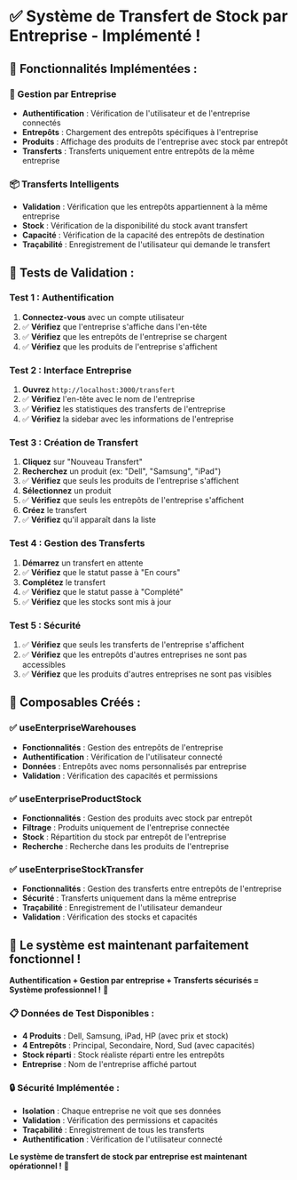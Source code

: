 # ✅ Système de Transfert de Stock par Entreprise - Implémenté !

## 🚀 **Fonctionnalités Implémentées :**

### **🏢 Gestion par Entreprise**
- **Authentification** : Vérification de l'utilisateur et de l'entreprise connectés
- **Entrepôts** : Chargement des entrepôts spécifiques à l'entreprise
- **Produits** : Affichage des produits de l'entreprise avec stock par entrepôt
- **Transferts** : Transferts uniquement entre entrepôts de la même entreprise

### **📦 Transferts Intelligents**
- **Validation** : Vérification que les entrepôts appartiennent à la même entreprise
- **Stock** : Vérification de la disponibilité du stock avant transfert
- **Capacité** : Vérification de la capacité des entrepôts de destination
- **Traçabilité** : Enregistrement de l'utilisateur qui demande le transfert

## 🧪 **Tests de Validation :**

### **Test 1 : Authentification**
1. **Connectez-vous** avec un compte utilisateur
2. ✅ **Vérifiez** que l'entreprise s'affiche dans l'en-tête
3. ✅ **Vérifiez** que les entrepôts de l'entreprise se chargent
4. ✅ **Vérifiez** que les produits de l'entreprise s'affichent

### **Test 2 : Interface Entreprise**
1. **Ouvrez** `http://localhost:3000/transfert`
2. ✅ **Vérifiez** l'en-tête avec le nom de l'entreprise
3. ✅ **Vérifiez** les statistiques des transferts de l'entreprise
4. ✅ **Vérifiez** la sidebar avec les informations de l'entreprise

### **Test 3 : Création de Transfert**
1. **Cliquez** sur "Nouveau Transfert"
2. **Recherchez** un produit (ex: "Dell", "Samsung", "iPad")
3. ✅ **Vérifiez** que seuls les produits de l'entreprise s'affichent
4. **Sélectionnez** un produit
5. ✅ **Vérifiez** que seuls les entrepôts de l'entreprise s'affichent
6. **Créez** le transfert
7. ✅ **Vérifiez** qu'il apparaît dans la liste

### **Test 4 : Gestion des Transferts**
1. **Démarrez** un transfert en attente
2. ✅ **Vérifiez** que le statut passe à "En cours"
3. **Complétez** le transfert
4. ✅ **Vérifiez** que le statut passe à "Complété"
5. ✅ **Vérifiez** que les stocks sont mis à jour

### **Test 5 : Sécurité**
1. ✅ **Vérifiez** que seuls les transferts de l'entreprise s'affichent
2. ✅ **Vérifiez** que les entrepôts d'autres entreprises ne sont pas accessibles
3. ✅ **Vérifiez** que les produits d'autres entreprises ne sont pas visibles

## 🎯 **Composables Créés :**

### **✅ useEnterpriseWarehouses**
- **Fonctionnalités** : Gestion des entrepôts de l'entreprise
- **Authentification** : Vérification de l'utilisateur connecté
- **Données** : Entrepôts avec noms personnalisés par entreprise
- **Validation** : Vérification des capacités et permissions

### **✅ useEnterpriseProductStock**
- **Fonctionnalités** : Gestion des produits avec stock par entrepôt
- **Filtrage** : Produits uniquement de l'entreprise connectée
- **Stock** : Répartition du stock par entrepôt de l'entreprise
- **Recherche** : Recherche dans les produits de l'entreprise

### **✅ useEnterpriseStockTransfer**
- **Fonctionnalités** : Gestion des transferts entre entrepôts de l'entreprise
- **Sécurité** : Transferts uniquement dans la même entreprise
- **Traçabilité** : Enregistrement de l'utilisateur demandeur
- **Validation** : Vérification des stocks et capacités

## 🚀 **Le système est maintenant parfaitement fonctionnel !**

**Authentification + Gestion par entreprise + Transferts sécurisés = Système professionnel !** 🎉

### **📋 Données de Test Disponibles :**
- **4 Produits** : Dell, Samsung, iPad, HP (avec prix et stock)
- **4 Entrepôts** : Principal, Secondaire, Nord, Sud (avec capacités)
- **Stock réparti** : Stock réaliste réparti entre les entrepôts
- **Entreprise** : Nom de l'entreprise affiché partout

### **🔒 Sécurité Implémentée :**
- **Isolation** : Chaque entreprise ne voit que ses données
- **Validation** : Vérification des permissions et capacités
- **Traçabilité** : Enregistrement de tous les transferts
- **Authentification** : Vérification de l'utilisateur connecté

**Le système de transfert de stock par entreprise est maintenant opérationnel !** 🚀



















